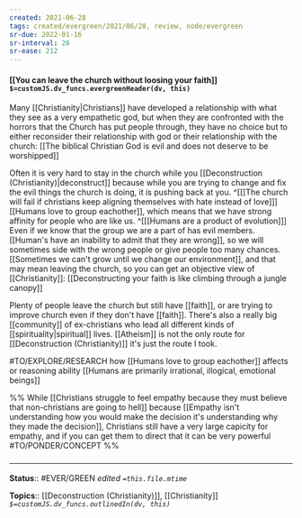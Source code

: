 ```yaml
---
created: 2021-06-28
tags: created/evergreen/2021/06/28, review, node/evergreen
sr-due: 2022-01-16
sr-interval: 26
sr-ease: 212
---
```


#### [[You can leave the church without loosing your faith]] `$=customJS.dv_funcs.evergreenHeader(dv, this)`

Many [[Christianity|Christians]] have developed a relationship with what they see as a very empathetic god, but when they are confronted with the horrors that the Church has put people through, they have no choice but to either reconsider their relationship with god or their relationship with the church: [[The biblical Christian God is evil and does not deserve to be worshipped]]

Often it is very hard to stay in the church while you [[Deconstruction (Christianity)|deconstruct]] because while you are trying to change and fix the evil things the church is doing, it is pushing back at you.
^[[[The church will fail if christians keep aligning themselves with hate instead of love]]]
[[Humans love to group eachother]], which means that we have strong affinity for people who are like us.
^[[[Humans are a product of evolution]]]
Even if we know that the group we are a part of has evil members.
[[Human's have an inability to admit that they are wrong]], so we will sometimes side with the wrong people or give people too many chances. 
[[Sometimes we can't grow until we change our environment]], and that may mean leaving the church, so you can get an objective view of [[Christianity]]:
[[Deconstructing your faith is like climbing through a jungle canopy]]

Plenty of people leave the church but still have [[faith]], or are trying to improve church even if they don't have [[faith]]. There's also a really big [[community]] of ex-christians who lead all different kinds of [[spirituality|spiritual]] lives. [[Atheism]] is not the only route for [[Deconstruction (Christianity)]] it's just the route I took.

#TO/EXPLORE/RESEARCH how [[Humans love to group eachother]] affects or reasoning ability [[Humans are primarily irrational, illogical, emotional beings]]

%%
While [[Christians struggle to feel empathy because they must believe that non-christians are going to hell]] because [[Empathy isn't understanding how you would make the decision it's understanding why they made the decision]], Christians still have a very large capicity for empathy, and if you can get them to direct that it can be very powerful #TO/PONDER/CONCEPT 
%%
### <hr class="footnote"/>

**Status**:: #EVER/GREEN 
*edited `=this.file.mtime`*

**Topics**:: [[Deconstruction (Christianity)]], [[Christianity]]
*`$=customJS.dv_funcs.outlinedIn(dv, this)`*